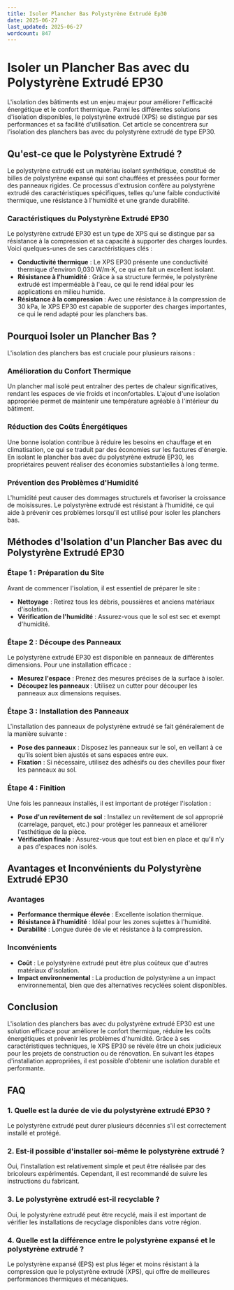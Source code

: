 ```yaml
---
title: Isoler Plancher Bas Polystyrène Extrudé Ep30
date: 2025-06-27
last_updated: 2025-06-27
wordcount: 847
---
```


# Isoler un Plancher Bas avec du Polystyrène Extrudé EP30

L'isolation des bâtiments est un enjeu majeur pour améliorer l'efficacité énergétique et le confort thermique. Parmi les différentes solutions d'isolation disponibles, le polystyrène extrudé (XPS) se distingue par ses performances et sa facilité d'utilisation. Cet article se concentrera sur l'isolation des planchers bas avec du polystyrène extrudé de type EP30.

## Qu'est-ce que le Polystyrène Extrudé ?

Le polystyrène extrudé est un matériau isolant synthétique, constitué de billes de polystyrène expansé qui sont chauffées et pressées pour former des panneaux rigides. Ce processus d'extrusion confère au polystyrène extrudé des caractéristiques spécifiques, telles qu'une faible conductivité thermique, une résistance à l'humidité et une grande durabilité.

### Caractéristiques du Polystyrène Extrudé EP30

Le polystyrène extrudé EP30 est un type de XPS qui se distingue par sa résistance à la compression et sa capacité à supporter des charges lourdes. Voici quelques-unes de ses caractéristiques clés :

- **Conductivité thermique** : Le XPS EP30 présente une conductivité thermique d'environ 0,030 W/m·K, ce qui en fait un excellent isolant.
- **Résistance à l'humidité** : Grâce à sa structure fermée, le polystyrène extrudé est imperméable à l'eau, ce qui le rend idéal pour les applications en milieu humide.
- **Résistance à la compression** : Avec une résistance à la compression de 30 kPa, le XPS EP30 est capable de supporter des charges importantes, ce qui le rend adapté pour les planchers bas.

## Pourquoi Isoler un Plancher Bas ?

L'isolation des planchers bas est cruciale pour plusieurs raisons :

### Amélioration du Confort Thermique

Un plancher mal isolé peut entraîner des pertes de chaleur significatives, rendant les espaces de vie froids et inconfortables. L'ajout d'une isolation appropriée permet de maintenir une température agréable à l'intérieur du bâtiment.

### Réduction des Coûts Énergétiques

Une bonne isolation contribue à réduire les besoins en chauffage et en climatisation, ce qui se traduit par des économies sur les factures d'énergie. En isolant le plancher bas avec du polystyrène extrudé EP30, les propriétaires peuvent réaliser des économies substantielles à long terme.

### Prévention des Problèmes d'Humidité

L'humidité peut causer des dommages structurels et favoriser la croissance de moisissures. Le polystyrène extrudé est résistant à l'humidité, ce qui aide à prévenir ces problèmes lorsqu'il est utilisé pour isoler les planchers bas.

## Méthodes d'Isolation d'un Plancher Bas avec du Polystyrène Extrudé EP30

### Étape 1 : Préparation du Site

Avant de commencer l'isolation, il est essentiel de préparer le site :

- **Nettoyage** : Retirez tous les débris, poussières et anciens matériaux d'isolation.
- **Vérification de l'humidité** : Assurez-vous que le sol est sec et exempt d'humidité.

### Étape 2 : Découpe des Panneaux

Le polystyrène extrudé EP30 est disponible en panneaux de différentes dimensions. Pour une installation efficace :

- **Mesurez l'espace** : Prenez des mesures précises de la surface à isoler.
- **Découpez les panneaux** : Utilisez un cutter pour découper les panneaux aux dimensions requises.

### Étape 3 : Installation des Panneaux

L'installation des panneaux de polystyrène extrudé se fait généralement de la manière suivante :

- **Pose des panneaux** : Disposez les panneaux sur le sol, en veillant à ce qu'ils soient bien ajustés et sans espaces entre eux.
- **Fixation** : Si nécessaire, utilisez des adhésifs ou des chevilles pour fixer les panneaux au sol.

### Étape 4 : Finition

Une fois les panneaux installés, il est important de protéger l'isolation :

- **Pose d'un revêtement de sol** : Installez un revêtement de sol approprié (carrelage, parquet, etc.) pour protéger les panneaux et améliorer l'esthétique de la pièce.
- **Vérification finale** : Assurez-vous que tout est bien en place et qu'il n'y a pas d'espaces non isolés.

## Avantages et Inconvénients du Polystyrène Extrudé EP30

### Avantages

- **Performance thermique élevée** : Excellente isolation thermique.
- **Résistance à l'humidité** : Idéal pour les zones sujettes à l'humidité.
- **Durabilité** : Longue durée de vie et résistance à la compression.

### Inconvénients

- **Coût** : Le polystyrène extrudé peut être plus coûteux que d'autres matériaux d'isolation.
- **Impact environnemental** : La production de polystyrène a un impact environnemental, bien que des alternatives recyclées soient disponibles.

## Conclusion

L'isolation des planchers bas avec du polystyrène extrudé EP30 est une solution efficace pour améliorer le confort thermique, réduire les coûts énergétiques et prévenir les problèmes d'humidité. Grâce à ses caractéristiques techniques, le XPS EP30 se révèle être un choix judicieux pour les projets de construction ou de rénovation. En suivant les étapes d'installation appropriées, il est possible d'obtenir une isolation durable et performante.

## FAQ

### 1. Quelle est la durée de vie du polystyrène extrudé EP30 ?

Le polystyrène extrudé peut durer plusieurs décennies s'il est correctement installé et protégé.

### 2. Est-il possible d'installer soi-même le polystyrène extrudé ?

Oui, l'installation est relativement simple et peut être réalisée par des bricoleurs expérimentés. Cependant, il est recommandé de suivre les instructions du fabricant.

### 3. Le polystyrène extrudé est-il recyclable ?

Oui, le polystyrène extrudé peut être recyclé, mais il est important de vérifier les installations de recyclage disponibles dans votre région.

### 4. Quelle est la différence entre le polystyrène expansé et le polystyrène extrudé ?

Le polystyrène expansé (EPS) est plus léger et moins résistant à la compression que le polystyrène extrudé (XPS), qui offre de meilleures performances thermiques et mécaniques.